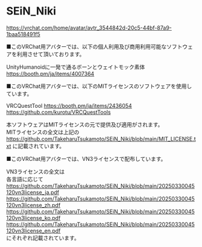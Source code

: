 # SEiN_Niki
https://vrchat.com/home/avatar/avtr_3544842d-20c5-44bf-87a9-1baa518491f5 <br />

■このVRChat用アバターでは、以下の個人利用及び商用利用可能なソフトウェアを利用させて頂いております。

UnityHumanoidに一発で通るボーンとウェイトモック素体 <br />
https://booth.pm/ja/items/4007364

■このVRChat用アバターでは、以下のMITライセンスのソフトウェアを使用しています。

VRCQuestTool
https://booth.pm/ja/items/2436054
https://github.com/kurotu/VRCQuestTools

本ソフトウェアはMITライセンスの元で提供及び適用がされます。 <br />
MITライセンスの全文は上記の https://github.com/TakeharuTsukamoto/SEiN_Niki/blob/main/MIT_LICENSE.txt に記載されています。 <br />

■このVRChat用アバターでは、VN3ライセンスで配布しています。

VN3ライセンスの全文は <br />
各言語に応じて <br />
https://github.com/TakeharuTsukamoto/SEiN_Niki/blob/main/20250330045120vn3license_ja.pdf <br />
https://github.com/TakeharuTsukamoto/SEiN_Niki/blob/main/20250330045120vn3license_zh.pdf <br />
https://github.com/TakeharuTsukamoto/SEiN_Niki/blob/main/20250330045120vn3license_ko.pdf <br />
https://github.com/TakeharuTsukamoto/SEiN_Niki/blob/main/20250330045120vn3license_en.pdf <br />
にそれぞれ記載されています。
